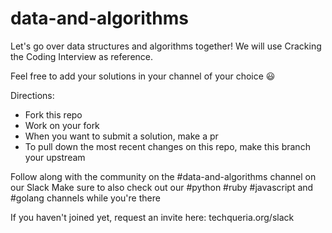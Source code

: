 # data-and-algorithms
Let's go over data structures and algorithms together! 
We will use Cracking the Coding Interview as reference.

Feel free to add your solutions in your channel of your choice 😃

Directions: 
* Fork this repo
* Work on your fork 
* When you want to submit a solution, make a pr
* To pull down the most recent changes on this repo, make this branch your upstream

Follow along with the community on the #data-and-algorithms channel on our Slack 
Make sure to also check out our #python #ruby #javascript and #golang channels while you're there

If you haven't joined yet, request an invite here: techqueria.org/slack